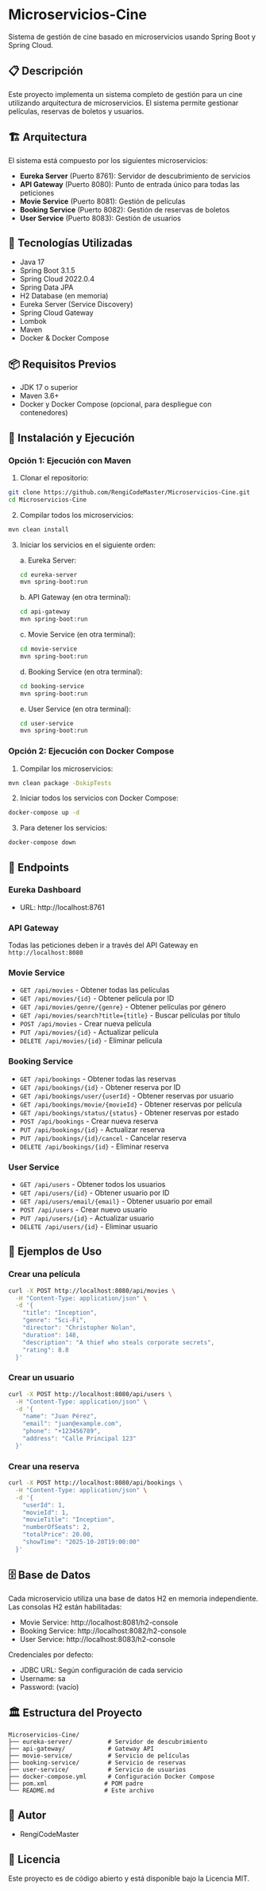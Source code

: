 # Microservicios-Cine

Sistema de gestión de cine basado en microservicios usando Spring Boot y Spring Cloud.

## 📋 Descripción

Este proyecto implementa un sistema completo de gestión para un cine utilizando arquitectura de microservicios. El sistema permite gestionar películas, reservas de boletos y usuarios.

## 🏗️ Arquitectura

El sistema está compuesto por los siguientes microservicios:

- **Eureka Server** (Puerto 8761): Servidor de descubrimiento de servicios
- **API Gateway** (Puerto 8080): Punto de entrada único para todas las peticiones
- **Movie Service** (Puerto 8081): Gestión de películas
- **Booking Service** (Puerto 8082): Gestión de reservas de boletos
- **User Service** (Puerto 8083): Gestión de usuarios

## 🚀 Tecnologías Utilizadas

- Java 17
- Spring Boot 3.1.5
- Spring Cloud 2022.0.4
- Spring Data JPA
- H2 Database (en memoria)
- Eureka Server (Service Discovery)
- Spring Cloud Gateway
- Lombok
- Maven
- Docker & Docker Compose

## 📦 Requisitos Previos

- JDK 17 o superior
- Maven 3.6+
- Docker y Docker Compose (opcional, para despliegue con contenedores)

## 🔧 Instalación y Ejecución

### Opción 1: Ejecución con Maven

1. Clonar el repositorio:
```bash
git clone https://github.com/RengiCodeMaster/Microservicios-Cine.git
cd Microservicios-Cine
```

2. Compilar todos los microservicios:
```bash
mvn clean install
```

3. Iniciar los servicios en el siguiente orden:

   a. Eureka Server:
   ```bash
   cd eureka-server
   mvn spring-boot:run
   ```

   b. API Gateway (en otra terminal):
   ```bash
   cd api-gateway
   mvn spring-boot:run
   ```

   c. Movie Service (en otra terminal):
   ```bash
   cd movie-service
   mvn spring-boot:run
   ```

   d. Booking Service (en otra terminal):
   ```bash
   cd booking-service
   mvn spring-boot:run
   ```

   e. User Service (en otra terminal):
   ```bash
   cd user-service
   mvn spring-boot:run
   ```

### Opción 2: Ejecución con Docker Compose

1. Compilar los microservicios:
```bash
mvn clean package -DskipTests
```

2. Iniciar todos los servicios con Docker Compose:
```bash
docker-compose up -d
```

3. Para detener los servicios:
```bash
docker-compose down
```

## 🔗 Endpoints

### Eureka Dashboard
- URL: http://localhost:8761

### API Gateway
Todas las peticiones deben ir a través del API Gateway en `http://localhost:8080`

### Movie Service
- `GET /api/movies` - Obtener todas las películas
- `GET /api/movies/{id}` - Obtener película por ID
- `GET /api/movies/genre/{genre}` - Obtener películas por género
- `GET /api/movies/search?title={title}` - Buscar películas por título
- `POST /api/movies` - Crear nueva película
- `PUT /api/movies/{id}` - Actualizar película
- `DELETE /api/movies/{id}` - Eliminar película

### Booking Service
- `GET /api/bookings` - Obtener todas las reservas
- `GET /api/bookings/{id}` - Obtener reserva por ID
- `GET /api/bookings/user/{userId}` - Obtener reservas por usuario
- `GET /api/bookings/movie/{movieId}` - Obtener reservas por película
- `GET /api/bookings/status/{status}` - Obtener reservas por estado
- `POST /api/bookings` - Crear nueva reserva
- `PUT /api/bookings/{id}` - Actualizar reserva
- `PUT /api/bookings/{id}/cancel` - Cancelar reserva
- `DELETE /api/bookings/{id}` - Eliminar reserva

### User Service
- `GET /api/users` - Obtener todos los usuarios
- `GET /api/users/{id}` - Obtener usuario por ID
- `GET /api/users/email/{email}` - Obtener usuario por email
- `POST /api/users` - Crear nuevo usuario
- `PUT /api/users/{id}` - Actualizar usuario
- `DELETE /api/users/{id}` - Eliminar usuario

## 📝 Ejemplos de Uso

### Crear una película
```bash
curl -X POST http://localhost:8080/api/movies \
  -H "Content-Type: application/json" \
  -d '{
    "title": "Inception",
    "genre": "Sci-Fi",
    "director": "Christopher Nolan",
    "duration": 148,
    "description": "A thief who steals corporate secrets",
    "rating": 8.8
  }'
```

### Crear un usuario
```bash
curl -X POST http://localhost:8080/api/users \
  -H "Content-Type: application/json" \
  -d '{
    "name": "Juan Pérez",
    "email": "juan@example.com",
    "phone": "+123456789",
    "address": "Calle Principal 123"
  }'
```

### Crear una reserva
```bash
curl -X POST http://localhost:8080/api/bookings \
  -H "Content-Type: application/json" \
  -d '{
    "userId": 1,
    "movieId": 1,
    "movieTitle": "Inception",
    "numberOfSeats": 2,
    "totalPrice": 20.00,
    "showTime": "2025-10-20T19:00:00"
  }'
```

## 🗄️ Base de Datos

Cada microservicio utiliza una base de datos H2 en memoria independiente. Las consolas H2 están habilitadas:

- Movie Service: http://localhost:8081/h2-console
- Booking Service: http://localhost:8082/h2-console
- User Service: http://localhost:8083/h2-console

Credenciales por defecto:
- JDBC URL: Según configuración de cada servicio
- Username: sa
- Password: (vacío)

## 🏛️ Estructura del Proyecto

```
Microservicios-Cine/
├── eureka-server/          # Servidor de descubrimiento
├── api-gateway/            # Gateway API
├── movie-service/          # Servicio de películas
├── booking-service/        # Servicio de reservas
├── user-service/           # Servicio de usuarios
├── docker-compose.yml      # Configuración Docker Compose
├── pom.xml                # POM padre
└── README.md              # Este archivo
```

## 👥 Autor

- RengiCodeMaster

## 📄 Licencia

Este proyecto es de código abierto y está disponible bajo la Licencia MIT.